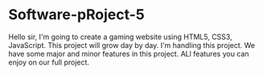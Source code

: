 # Software-pRoject-5
Hello sir, I'm going to create a gaming website using HTML5, CSS3, JavaScript. This project will grow day by day.  I'm handling this project. We have some major and minor features in this project. ALl features you can enjoy on our full project.
